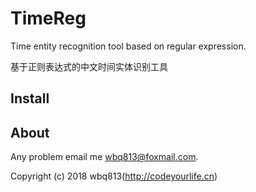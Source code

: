 # TimeReg

 Time entity recognition tool based on regular expression.
 
 基于正则表达式的中文时间实体识别工具


## Install


## About

Any problem email me wbq813@foxmail.com.

Copyright (c) 2018 wbq813(http://codeyourlife.cn)

